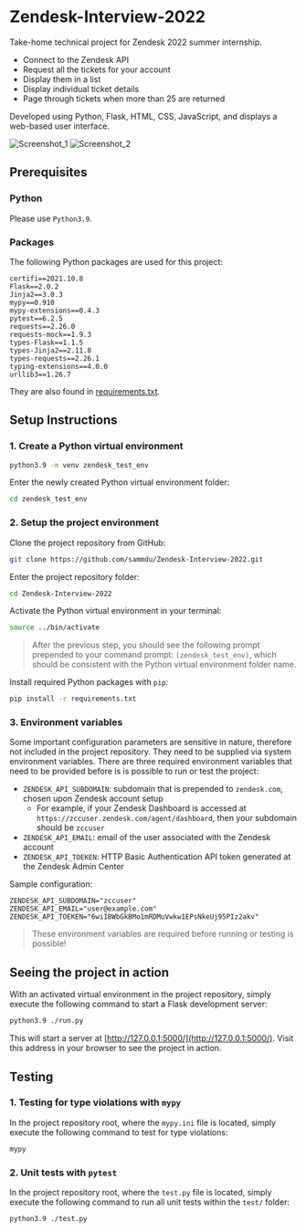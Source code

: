 # Zendesk-Interview-2022
Take-home technical project for Zendesk 2022 summer internship.
* Connect to the Zendesk API
* Request all the tickets for your account
* Display them in a list
* Display individual ticket details
* Page through tickets when more than 25 are returned

Developed using Python, Flask, HTML, CSS, JavaScript, and displays a web-based user interface.

![Screenshot_1](https://user-images.githubusercontent.com/10665890/143807317-09d29b96-74a0-46e1-8e0d-e3221bb633e6.png)
![Screenshot_2](https://user-images.githubusercontent.com/10665890/143807350-2ce67bb3-e4fb-42f8-bf1b-eb960d19c261.png)


## Prerequisites
### Python
Please use `Python3.9`.
### Packages
The following Python packages are used for this project:
```
certifi==2021.10.8
Flask==2.0.2
Jinja2==3.0.3
mypy==0.910
mypy-extensions==0.4.3
pytest==6.2.5
requests==2.26.0
requests-mock==1.9.3
types-Flask==1.1.5
types-Jinja2==2.11.8
types-requests==2.26.1
typing-extensions==4.0.0
urllib3==1.26.7
```
They are also found in [requirements.txt](https://github.com/sammdu/Zendesk-Interview-2022/blob/main/requirements.txt).

## Setup Instructions

### 1. Create a Python virtual environment
```bash
python3.9 -m venv zendesk_test_env
```
Enter the newly created Python virtual environment folder:
```bash
cd zendesk_test_env
```

### 2. Setup the project environment
Clone the project repository from GitHub:
```bash
git clone https://github.com/sammdu/Zendesk-Interview-2022.git
```
Enter the project repository folder:
```bash
cd Zendesk-Interview-2022
```
Activate the Python virtual environment in your terminal:
```bash
source ../bin/activate
```
> After the previous step, you should see the following prompt prepended to your command prompt: `(zendesk_test_env)`, which should be consistent with the Python virtual environment folder name.

Install required Python packages with `pip`:
```bash
pip install -r requirements.txt
```

### 3. Environment variables
Some important configuration parameters are sensitive in nature, therefore not included in the project repository. They need to be supplied via system environment variables.
There are three required environment variables that need to be provided before is is possible to run or test the project:
* `ZENDESK_API_SUBDOMAIN`: subdomain that is prepended to `zendesk.com`, chosen upon Zendesk account setup
    * For example, if your Zendesk Dashboard is accessed at `https://zccuser.zendesk.com/agent/dashboard`, then your subdomain should be `zccuser`
* `ZENDESK_API_EMAIL`: email of the user associated with the Zendesk account
* `ZENDESK_API_TOEKEN`: HTTP Basic Authentication API token generated at the Zendesk Admin Center

Sample configuration:
```
ZENDESK_API_SUBDOMAIN="zccuser"
ZENDESK_API_EMAIL="user@example.com"
ZENDESK_API_TOEKEN="6wiIBWbGkBMo1mRDMuVwkw1EPsNkeUj95PIz2akv"
```

> These environment variables are required before running or testing is possible!

## Seeing the project in action
With an activated virtual environment in the project repository, simply execute the following command to start a Flask development server:
```bash
python3.9 ./run.py
```
This will start a server at [http://127.0.0.1:5000/](http://127.0.0.1:5000/). Visit this address in your browser to see the project in action.

## Testing
### 1. Testing for type violations with `mypy`
In the project repository root, where the `mypy.ini` file is located, simply execute the following command to test for type violations:
```bash
mypy
```

### 2. Unit tests with `pytest`
In the project repository root, where the `test.py` file is located, simply execute the following command to run all unit tests within the `test/` folder:
```bash
python3.9 ./test.py
```
